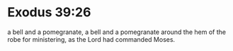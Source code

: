 # Exodus 39:26

a bell and a pomegranate, a bell and a pomegranate around the hem of the robe for ministering, as the Lord had commanded Moses.
